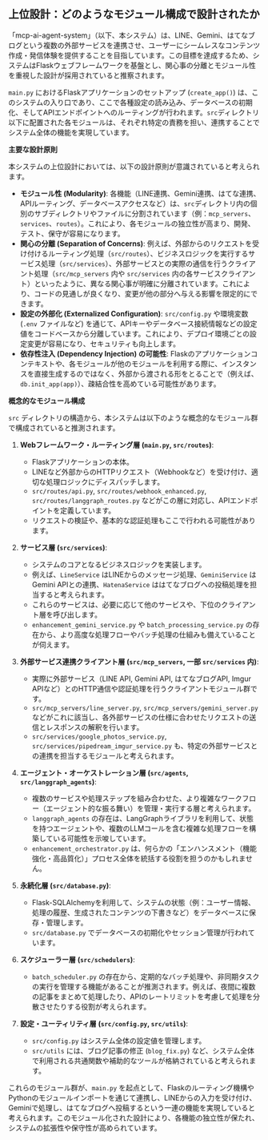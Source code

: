 ## 上位設計：どのようなモジュール構成で設計されたか

「mcp-ai-agent-system」（以下、本システム）は、LINE、Gemini、はてなブログという複数の外部サービスを連携させ、ユーザーにシームレスなコンテンツ作成・発信体験を提供することを目指しています。この目標を達成するため、システムはFlaskウェブフレームワークを基盤とし、関心事の分離とモジュール性を重視した設計が採用されていると推察されます。

`main.py` におけるFlaskアプリケーションのセットアップ (`create_app()`) は、このシステムの入り口であり、ここで各種設定の読み込み、データベースの初期化、そしてAPIエンドポイントへのルーティングが行われます。`src`ディレクトリ以下に配置された各モジュールは、それぞれ特定の責務を担い、連携することでシステム全体の機能を実現しています。

**主要な設計原則**

本システムの上位設計においては、以下の設計原則が意識されていると考えられます。

*   **モジュール性 (Modularity)**: 各機能（LINE連携、Gemini連携、はてな連携、APIルーティング、データベースアクセスなど）は、`src`ディレクトリ内の個別のサブディレクトリやファイルに分割されています（例：`mcp_servers`、`services`、`routes`）。これにより、各モジュールの独立性が高まり、開発、テスト、保守が容易になります。
*   **関心の分離 (Separation of Concerns)**: 例えば、外部からのリクエストを受け付けるルーティング処理（`src/routes`）、ビジネスロジックを実行するサービス処理（`src/services`）、外部サービスとの実際の通信を行うクライアント処理（`src/mcp_servers` 内や `src/services` 内の各サービスクライアント）といったように、異なる関心事が明確に分離されています。これにより、コードの見通しが良くなり、変更が他の部分へ与える影響を限定的にできます。
*   **設定の外部化 (Externalized Configuration)**: `src/config.py` や環境変数 (`.env` ファイルなど) を通じて、APIキーやデータベース接続情報などの設定値をコードベースから分離しています。これにより、デプロイ環境ごとの設定変更が容易になり、セキュリティも向上します。
*   **依存性注入 (Dependency Injection) の可能性**: Flaskのアプリケーションコンテキストや、各モジュールが他のモジュールを利用する際に、インスタンスを直接生成するのではなく、外部から渡される形をとることで（例えば、`db.init_app(app)`）、疎結合性を高めている可能性があります。

**概念的なモジュール構成**

`src` ディレクトリの構造から、本システムは以下のような概念的なモジュール群で構成されていると推測されます。

1.  **Webフレームワーク・ルーティング層 (`main.py`, `src/routes`)**:
    *   Flaskアプリケーションの本体。
    *   LINEなど外部からのHTTPリクエスト（Webhookなど）を受け付け、適切な処理ロジックにディスパッチします。
    *   `src/routes/api.py`, `src/routes/webhook_enhanced.py`, `src/routes/langgraph_routes.py` などがこの層に対応し、APIエンドポイントを定義しています。
    *   リクエストの検証や、基本的な認証処理もここで行われる可能性があります。

2.  **サービス層 (`src/services`)**:
    *   システムのコアとなるビジネスロジックを実装します。
    *   例えば、`LineService` はLINEからのメッセージ処理、`GeminiService` はGemini APIとの連携、`HatenaService` ははてなブログへの投稿処理を担当すると考えられます。
    *   これらのサービスは、必要に応じて他のサービスや、下位のクライアント層を呼び出します。
    *   `enhancement_gemini_service.py` や `batch_processing_service.py` の存在から、より高度な処理フローやバッチ処理の仕組みも備えていることが伺えます。

3.  **外部サービス連携クライアント層 (`src/mcp_servers`, 一部 `src/services` 内)**:
    *   実際に外部サービス（LINE API, Gemini API, はてなブログAPI, Imgur APIなど）とのHTTP通信や認証処理を行うクライアントモジュール群です。
    *   `src/mcp_servers/line_server.py`, `src/mcp_servers/gemini_server.py` などがこれに該当し、各外部サービスの仕様に合わせたリクエストの送信とレスポンスの解釈を行います。
    *   `src/services/google_photos_service.py`, `src/services/pipedream_imgur_service.py` も、特定の外部サービスとの連携を担当するモジュールと考えられます。

4.  **エージェント・オーケストレーション層 (`src/agents`, `src/langgraph_agents`)**:
    *   複数のサービスや処理ステップを組み合わせた、より複雑なワークフロー（エージェント的な振る舞い）を管理・実行する層と考えられます。
    *   `langgraph_agents` の存在は、LangGraphライブラリを利用して、状態を持つエージェントや、複数のLLMコールを含む複雑な処理フローを構築している可能性を示唆しています。
    *   `enhancement_orchestrator.py` は、何らかの「エンハンスメント（機能強化・高品質化）」プロセス全体を統括する役割を担うのかもしれません。

5.  **永続化層 (`src/database.py`)**:
    *   Flask-SQLAlchemyを利用して、システムの状態（例：ユーザー情報、処理の履歴、生成されたコンテンツの下書きなど）をデータベースに保存・管理します。
    *   `src/database.py` でデータベースの初期化やセッション管理が行われています。

6.  **スケジューラー層 (`src/schedulers`)**:
    *   `batch_scheduler.py` の存在から、定期的なバッチ処理や、非同期タスクの実行を管理する機能があることが推測されます。例えば、夜間に複数の記事をまとめて処理したり、APIのレートリミットを考慮して処理を分散させたりする役割が考えられます。

7.  **設定・ユーティリティ層 (`src/config.py`, `src/utils`)**:
    *   `src/config.py` はシステム全体の設定値を管理します。
    *   `src/utils` には、ブログ記事の修正 (`blog_fix.py`) など、システム全体で利用される共通関数や補助的なツールが格納されていると考えられます。

これらのモジュール群が、`main.py` を起点として、Flaskのルーティング機構やPythonのモジュールインポートを通じて連携し、LINEからの入力を受け付け、Geminiで処理し、はてなブログへ投稿するという一連の機能を実現していると考えられます。このモジュール化された設計により、各機能の独立性が保たれ、システムの拡張性や保守性が高められています。
